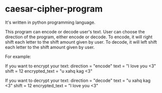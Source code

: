 # caesar-cipher-program
It's written in python programming language.

This program can encode or decode user's text. User can choose the direction of the program, either encode or decode.
To encode, it will right shift each letter to the shift amount given by user. To decode, it will left shift each letter to the shift amount given by user.  

For example:

If you want to encrypt your text:
direction = "encode"
text = "I love you <3"
shift = 12
encrypted_text = "u xahq kag <3"


If you want to decrypt your text:
direction = "decode"
text = "u xahq kag <3"
shift = 12
encrypted_text = "I love you <3"
